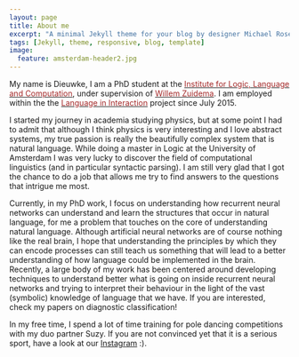 ```yaml
---
layout: page
title: About me
excerpt: "A minimal Jekyll theme for your blog by designer Michael Rose."
tags: [Jekyll, theme, responsive, blog, template]
image:
  feature: amsterdam-header2.jpg
---
```


My name is Dieuwke, I am a PhD student at the <a href="http://illc.uva.nl" target="_blank"><font color="brown">Institute for Logic, Language and Computation</font></a>, under supervision of <a href="https://staff.fnwi.uva.nl/w.zuidema/" target="_blank"><font color="brown">Willem Zuidema</font></a>. 
I am employed within the the <a href="https://www.languageininteraction.nl/" target="_blank"><font color="brown">Language in Interaction</font></a> project since July 2015.   
  

I started my journey in academia studying physics, but at some point I had to admit that although I think physics is very interesting and I love abstract systems, my true passion is really the beautifully complex system that is natural language.
While doing a master in Logic at the University of Amsterdam I was very lucky to discover the field of computational linguistics (and in particular syntactic parsing).
I am still very glad that I got the chance to do a job that allows me try to find answers to the questions that intrigue me most.

Currently, in my PhD work, I focus on understanding how recurrent neural networks can understand and learn the structures that occur in natural language, for me a problem that touches on the core of understanding natural language.
Although artificial neural networks are of course nothing like the real brain, I hope that understanding the principles by which they can encode processes can still teach us something that will lead to a better understanding of how language could be implemented in the brain.   
Recently, a large body of my work has been centered around developing techniques to understand better what is going on inside recurrent neural networks and trying to interpret their behaviour in the light of the vast (symbolic) knowledge of language that we have.
If you are interested, check my papers on diagnostic classification!   

In my free time, I spend a lot of time training for pole dancing competitions with my duo partner Suzy. 
If you are not convinced yet that it is a serious sport, have a look at our <a href="https://www.instagram.com/duo_polenotti/" target="_blank">Instagram</a> :).
